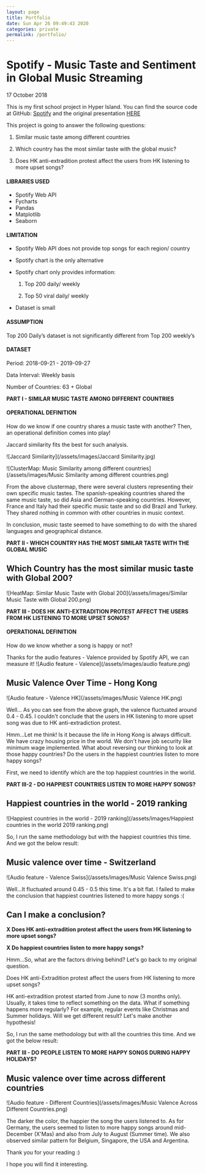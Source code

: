 ```yaml
---
layout: page
title: Portfolio
date: Sun Apr 26 09:49:43 2020
categories: private
permalink: /portfolio/
---
```

# Spotify - Music Taste and Sentiment in Global Music Streaming 
17 October 2018

This is my first school project in Hyper Island. You can find the source code at GitHub:
[Spotify](https://github.com/miki-lwy/spotify) and the original presentation [HERE](https://drive.google.com/file/d/1cgluz0P8YpWzI08buF6mijGV1Jqswv95/view?usp=sharing)


This project is going to answer the following questions:

1. Similar music taste among different countries

2. Which country has the most similar taste with the global music?

3. Does HK anti-extradition protest affect the users from HK listening to more upset songs?

#### **LIBRARIES USED**
- Spotify Web API
- Fycharts
- Pandas
- Matplotlib
- Seaborn

#### **LIMITATION**

- Spotify Web API does not provide top songs for each region/ country

- Spotify chart is the only alternative

- Spotify chart only provides information:

    1. Top 200 daily/ weekly

    2. Top 50 viral daily/ weekly

- Dataset is small

#### **ASSUMPTION**

Top 200 Daily’s dataset is not significantly different from Top 200 weekly’s

#### **DATASET**
Period: 2018-09-21 - 2019-09-27

Data Interval: Weekly basis

Number of Countries: 63 + Global

**PART I - SIMILAR MUSIC TASTE AMONG DIFFERENT COUNTRIES**

#### **OPERATIONAL DEFINITION**

How do we know if one country shares a music taste with another?
Then, an operational definition comes into play!

Jaccard similarity fits the best for such analysis.

![Jaccard Similarity](/assets/images/Jaccard Similarity.jpg)

![ClusterMap: Music Similarity among different countries](/assets/images/Music Similarity among different countries.png)

From the above clustermap, there were several clusters representing their own specific music tastes.
The spanish-speaking countries shared the same music taste, so did Asia and German-speaking countries. However, France and Italy had their specific music taste and so did Brazil and Turkey. They shared nothing in common with other countries in music context. 

In conclusion, music taste seemed to have something to do with the shared languages and geographical distance.

**PART II - WHICH COUNTRY HAS THE MOST SIMILAR TASTE WITH THE GLOBAL MUSIC**

## Which Country has the most similar music taste with Global 200?
![HeatMap: Similar Music Taste with Global 200](/assets/images/Similar Music Taste with Global 200.png)

**PART III - DOES HK ANTI-EXTRADITION PROTEST AFFECT THE USERS FROM HK LISTENING TO MORE UPSET SONGS?**

#### **OPERATIONAL DEFINITION**
How do we know whether a song is happy or not?

Thanks for the audio features - Valence provided by Spotify API, we can measure it!
![Audio feature - Valence](/assets/images/audio feature.png)

## Music Valence Over Time - Hong Kong
![Audio feature - Valence HK](/assets/images/Music Valence HK.png)

Well... As you can see from the above graph, the valence fluctuated around 0.4 - 0.45. I couldn't conclude that the users in HK listening to more upset song was due to HK anti-extradiction protest. 

Hmm...Let me think! Is it because the life in Hong Kong is always difficult. We have crazy housing price in the world. We don't have job security like minimum wage implemented. What about reversing our thinking to look at those happy countries? Do the users in the happiest countries listen to more happy songs?

First, we need to identify which are the top happiest countries in the world. 


**PART III-2 - DO HAPPIEST COUNTRIES LISTEN TO MORE HAPPY SONGS?**

## Happiest countries in the world - 2019 ranking
![Happiest countries in the world - 2019 ranking](/assets/images/Happiest countries in the world 2019 ranking.png)

So, I run the same methodology but with the happiest countries this time.
And we got the below result:
## Music valence over time - Switzerland
![Audio feature - Valence Swiss](/assets/images/Music Valence Swiss.png)

Well...It fluctuated around 0.45 - 0.5 this time. It's a bit flat. I failed to make the conclusion that happiest countries listened to more happy songs :(


## Can I make a conclusion?
**X Does HK anti-extradition protest affect the users from HK listening to more upset songs?**

**X Do happiest countries listen to more happy songs?**



Hmm...So, what are the factors driving behind?
Let's go back to my original question.

Does HK anti-Extradition protest affect the users from HK listening to more upset songs?

HK anti-extradition protest started from June to now (3 months only). Usually, it takes time to reflect something on the data. What if something happens more regularly? For example, regular events like Christmas and Summer holidays. Will we get different result?
Let's make another hypothesis!

So, I run the same methodology but with all the countries this time.
And we got the below result:


**PART III - DO PEOPLE LISTEN TO MORE HAPPY SONGS DURING HAPPY HOLIDAYS?**

## Music valence over time across different countries
![Audio feature - Different Countries](/assets/images/Music Valence Across Different Countries.png)

The darker the color, the happier the song the users listened to.
As for Germany, the users seemed to listen to more happy songs around mid-December (X'Mas) and also from July to August (Summer time). We also observed similar pattern for Belgium, Singapore, the USA and Argentina.



Thank you for your reading :)

I hope you will find it interesting.

